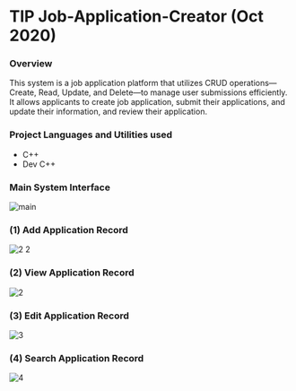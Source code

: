# TIP Job-Application-Creator (Oct 2020)

### Overview
This system is a job application platform that utilizes CRUD operations—Create, Read, Update, and Delete—to manage user submissions efficiently. It allows applicants to create job application, submit their applications, and update their information, and review their application. 

### Project Languages and Utilities used
- C++
- Dev C++

### Main System Interface
![main](https://github.com/user-attachments/assets/5f460727-497e-4314-8083-cce1356aadc2)

### (1) Add Application Record 
![2 2](https://github.com/user-attachments/assets/6e23e2ca-da89-450e-ba48-34f03b35253c)

### (2) View Application Record 
![2](https://github.com/user-attachments/assets/e1cb5ff2-a097-4459-8630-f49712f01051)

### (3) Edit Application Record 
![3](https://github.com/user-attachments/assets/ef4e729f-e004-49d4-844f-81e928223af8)

### (4) Search Application Record 
![4](https://github.com/user-attachments/assets/1d260de5-2ace-48d2-9280-40bd54687c97)
